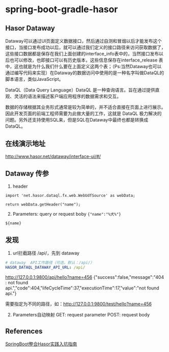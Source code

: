 # spring-boot-gradle-hasor

## Hasor Dataway

Dataway可以通过UI页面定义数据接口，然后通过自测和冒烟以后才能发布这个接口，当接口发布成功以后，就可以通过我们定义的接口路径来访问获取数据了，这些接口数据都是保存在我们上面创建的interface_info表中的，当然接口发布以后也可以修改，也即接口可以有历史版本，这些信息保存在interface_release 表中，这也就是为什么我们什么要在上面定义这两个表；（Ps:当然Dataway也可以通过编写代码来实现）在Dataway的数据访问中使用的是一种名字叫做DataQL的脚本语言，类似JavaScript。

DataQL（Data Query Language）DataQL 是一种查询语言。旨在通过提供直观、灵活的语法来描述客户端应用程序的数据需求和交互。

数据的存储根据其业务形式通常是较为简单的，并不适合直接在页面上进行展示。因此开发页面的前端工程师需要为此做大量的工作，这就是 DataQL 极力解决的问题。另外还支持使用SQL来，但是SQL在Dataway中最终也都是转换成DataQL。

## 在线演示地址

http://www.hasor.net/dataway/interface-ui/#/

## Dataway 传参
1. header
```
import 'net.hasor.dataql.fx.web.WebUdfSource' as webData;

return webData.getHeader("name");
```

2. Parameters: query or request boby
`{"name":"%犬%"}`
```
${name}
```
## 发现

1. url拦截路径 /api/，先到 dataway
```yml
# dataway  API工作路径（可选，默认：/api/）
HASOR_DATAQL_DATAWAY_API_URL: /api/
```
http://127.0.0.1:9800/api/hello?name=456
{"success":false,"message":"404 : not found api.","code":404,"lifeCycleTime":37,"executionTime":17,"value":"not found api."}

需要指定为不同的路径，如：http://127.0.0.1:9800/test/hello?name=456

2. Parameters自动映射
GET: request parameter
POST: request body

## References

[SpringBoot整合Hasor实践入坑指南](https://blog.csdn.net/chen15369337607/article/details/107210806/)

